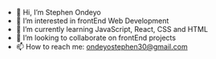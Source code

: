 - 👋 Hi, I’m Stephen Ondeyo
- 👀 I’m interested in frontEnd Web Development
- 🌱 I’m currently learning JavaScript, React, CSS and HTML
- 💞️ I’m looking to collaborate on frontEnd projects
- 📫 How to reach me: ondeyostephen30@gmail.com

<!---
OndeyoMatoke/OndeyoMatoke is a ✨ special ✨ repository because its `README.md` (this file) appears on your GitHub profile.
You can click the Preview link to take a look at your changes.
--->
